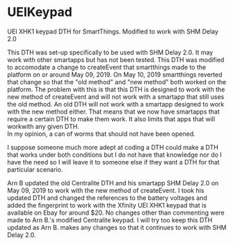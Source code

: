 # UEIKeypad
UEI XHK1 keypad DTH for SmartThings.  Modified to work with SHM Delay 2.0

This DTH was set-up specifically to be used with SHM Delay 2.0.  It may work with other smartapps but has not 
been tested.  This DTH was modified to accomodate a change to createEvent that smartthings made to the platform 
on or around May 09, 2019. On May 10, 2019 smartthings reverted that change so that the "old method" and 
"new method" both worked on the platform. The problem with this is that this DTH is designed to work with the 
new method of createEvent and will not work with a smartapp that still uses the old method. An old DTH 
will not work with a smartapp designed to work with the new method either.  That means that we now have smartapps
that require a certain DTH to make them work.  It also limits that apps that will workwith any given DTH.  
In my opinion, a can of worms that should not have been opened.

I suppose someone much more adept at coding a DTH could make a DTH that works under both conditions but I do not
have that knowledge nor do I have the need so I will leave it to someone else if they want a DTH for that 
particular scenario.

Arn B updated the old Centralite DTH and his smartapp SHM Delay 2.0 on May 09, 2019 to work with the new method 
of createEvent.  I took his updated DTH and changed the references to the battery voltages and added the 
fingerprint to work with the Xfinity UEI XHK1 keypad that is available on Ebay for around $20.  No changes other
than commenting were made to Arn B.'s modified Centralite keypad.  I will try too keep this DTH updated as Arn B.
makes any changes so that it continues to work with SHM Delay 2.0.
